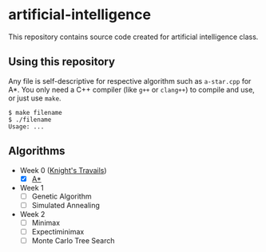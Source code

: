 # artificial-intelligence

This repository contains source code created for artificial intelligence class.

## Using this repository

Any file is self-descriptive for respective algorithm such as `a-star.cpp` for A*.
You only need a C++ compiler (like `g++` or `clang++`) to compile and use, or just use `make`.

```
$ make filename
$ ./filename
Usage: ...
```

## Algorithms

* Week 0 ([Knight's Travails](https://en.wikipedia.org/wiki/Knight%27s_tour))
    - [X] [A*](a-star.cpp)
* Week 1
    - [ ] Genetic Algorithm
    - [ ] Simulated Annealing
* Week 2
    - [ ] Minimax
    - [ ] Expectiminimax
    - [ ] Monte Carlo Tree Search

